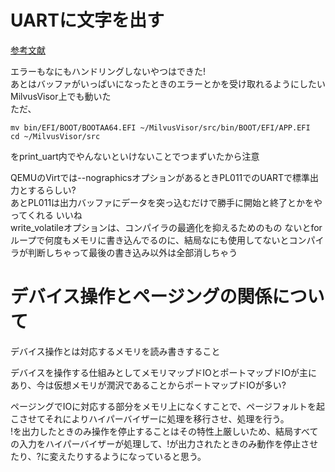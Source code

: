 # UARTに文字を出す
[参考文献](http://atelier-orchard.blogspot.com/2013/02/arm-qemu.html)

エラーもなにもハンドリングしないやつはできた!  
あとはバッファがいっぱいになったときのエラーとかを受け取れるようにしたい  
MilvusVisor上でも動いた  
ただ、
```
mv bin/EFI/BOOT/BOOTAA64.EFI ~/MilvusVisor/src/bin/BOOT/EFI/APP.EFI
cd ~/MilvusVisor/src
```
をprint_uart内でやんないといけないことでつまずいたから注意

QEMUのVirtでは--nographicsオプションがあるときPL011でのUARTで標準出力とするらしい?  
あとPL011は出力バッファにデータを突っ込むだけで勝手に開始と終了とかをやってくれる いいね  
write_volatileオプションは、コンパイラの最適化を抑えるためのもの ないとforループで何度もメモリに書き込んでるのに、結局なにも使用してないとコンパイラが判断しちゃって最後の書き込み以外は全部消しちゃう

# デバイス操作とページングの関係について
デバイス操作とは対応するメモリを読み書きすること  

デバイスを操作する仕組みとしてメモリマップドIOとポートマップドIOが主にあり、今は仮想メモリが潤沢であることからポートマップドIOが多い?

ページングでIOに対応する部分をメモリ上になくすことで、ページフォルトを起こさせてそれによりハイパーバイザーに処理を移行させ、処理を行う。  
!を出力したときのみ操作を停止することはその特性上厳しいため、結局すべての入力をハイパーバイザーが処理して、!が出力されたときのみ動作を停止させたり、?に変えたりするようになっていると思う。